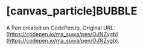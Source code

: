 # [canvas_particle]BUBBLE

A Pen created on CodePen.io. Original URL: [https://codepen.io/ma_suwa/pen/OJNZvgb](https://codepen.io/ma_suwa/pen/OJNZvgb).



